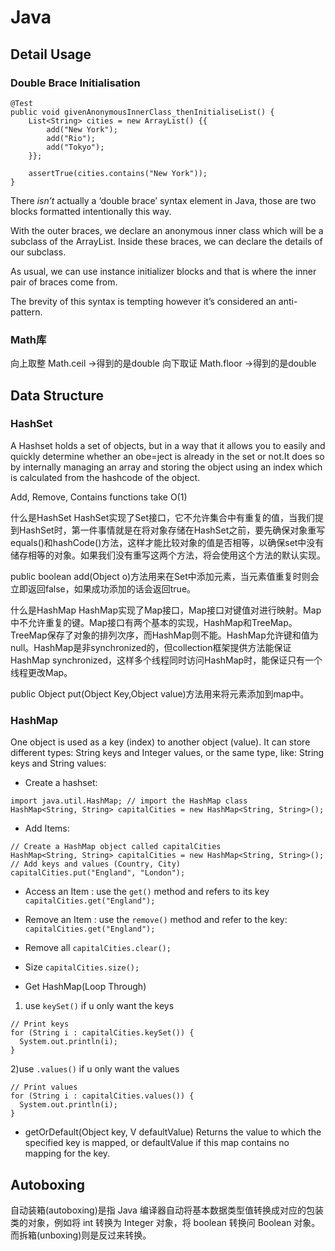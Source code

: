 # Java

## Detail Usage 

### Double Brace Initialisation
```
@Test
public void givenAnonymousInnerClass_thenInitialiseList() {
    List<String> cities = new ArrayList() {{
        add("New York");
        add("Rio");
        add("Tokyo");
    }};
 
    assertTrue(cities.contains("New York"));
}
```
There *isn’t* actually a ‘double brace’ syntax element in Java, those are two blocks formatted intentionally this way.

With the outer braces, we declare an anonymous inner class which will be a subclass of the ArrayList. Inside these braces, we can declare the details of our subclass.

As usual, we can use instance initializer blocks and that is where the inner pair of braces come from.

The brevity of this syntax is tempting however it’s considered an anti-pattern.

### Math库
向上取整 Math.ceil ->得到的是double
向下取证 Math.floor ->得到的是double
## Data Structure

### HashSet
A Hashset holds a set of objects, but in a way that it allows you to easily and quickly determine whether an obe=ject is already in the set or not.It does so by internally managing an array and storing the object using an index which is calculated from the hashcode of the object.

Add, Remove, Contains functions take O(1)

什么是HashSet
HashSet实现了Set接口，它不允许集合中有重复的值，当我们提到HashSet时，第一件事情就是在将对象存储在HashSet之前，要先确保对象重写equals()和hashCode()方法，这样才能比较对象的值是否相等，以确保set中没有储存相等的对象。如果我们没有重写这两个方法，将会使用这个方法的默认实现。

public boolean add(Object o)方法用来在Set中添加元素，当元素值重复时则会立即返回false，如果成功添加的话会返回true。

什么是HashMap
HashMap实现了Map接口，Map接口对键值对进行映射。Map中不允许重复的键。Map接口有两个基本的实现，HashMap和TreeMap。TreeMap保存了对象的排列次序，而HashMap则不能。HashMap允许键和值为null。HashMap是非synchronized的，但collection框架提供方法能保证HashMap synchronized，这样多个线程同时访问HashMap时，能保证只有一个线程更改Map。

public Object put(Object Key,Object value)方法用来将元素添加到map中。

### HashMap

One object is used as a key (index) to another object (value). It can store different types: String keys and Integer values, or the same type, like: String keys and String values:

- Create a hashset:
```
import java.util.HashMap; // import the HashMap class
HashMap<String, String> capitalCities = new HashMap<String, String>();
```
- Add Items:
```
// Create a HashMap object called capitalCities
HashMap<String, String> capitalCities = new HashMap<String, String>();
// Add keys and values (Country, City)
capitalCities.put("England", "London");
```
- Access an Item : use the `get()` method and refers to its key
`capitalCities.get("England");`

- Remove an Item : use the `remove()` method and refer to the key:
`capitalCities.get("England");`

- Remove all
`capitalCities.clear();`

- Size
`capitalCities.size();`

- Get HashMap(Loop Through)
1) use `keySet()` if u only want the keys
```
// Print keys
for (String i : capitalCities.keySet()) {
  System.out.println(i);
}
```
2)use `.values()` if u only want the values
```
// Print values
for (String i : capitalCities.values()) {
  System.out.println(i);
}
```

- getOrDefault(Object key, V defaultValue)
Returns the value to which the specified key is mapped, or defaultValue if this map contains no mapping for the key.



## Autoboxing
自动装箱(autoboxing)是指 Java 编译器自动将基本数据类型值转换成对应的包装类的对象，例如将 int 转换为 Integer 对象，将 boolean 转换问 Boolean 对象。而拆箱(unboxing)则是反过来转换。

